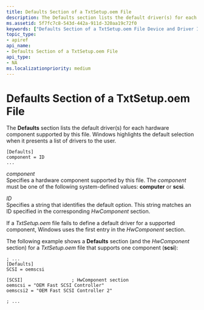 ```yaml
---
title: Defaults Section of a TxtSetup.oem File
description: The Defaults section lists the default driver(s) for each hardware component supported by this file. Windows highlights the default selection when it presents a list of drivers to the user.
ms.assetid: 5f7fc7c8-543d-442a-911d-320aa19c72f0
keywords: ["Defaults Section of a TxtSetup.oem File Device and Driver Installation"]
topic_type:
- apiref
api_name:
- Defaults Section of a TxtSetup.oem File
api_type:
- NA
ms.localizationpriority: medium
---
```


# Defaults Section of a TxtSetup.oem File


The **Defaults** section lists the default driver(s) for each hardware component supported by this file. Windows highlights the default selection when it presents a list of drivers to the user.

``` syntax
[Defaults]
component = ID
...
```

<a href="" id="component"></a>*component*  
Specifies a hardware component supported by this file. The *component* must be one of the following system-defined values: **computer** or **scsi**.

<a href="" id="id"></a>*ID*  
Specifies a string that identifies the default option. This string matches an ID specified in the corresponding *HwComponent* section.

If a *TxtSetup.oem* file fails to define a default driver for a supported component, Windows uses the first entry in the *HwComponent* section.

The following example shows a **Defaults** section (and the *HwComponent* section) for a *TxtSetup.oem* file that supports one component (**scsi**):

``` syntax
; ...
[Defaults]
SCSI = oemscsi
 
[SCSI]                  ; HwComponent section
oemscsi = "OEM Fast SCSI Controller"
oemscsi2 = "OEM Fast SCSI Controller 2"
 
; ...
```

 

 





